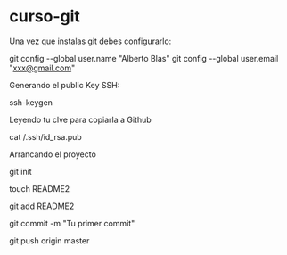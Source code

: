 curso-git
=========

Una vez que instalas git debes configurarlo:

git config --global user.name "Alberto Blas"
git config --global user.email "xxx@gmail.com"

Generando el public Key SSH:

ssh-keygen

Leyendo tu clve para copiarla a Github

cat /.ssh/id_rsa.pub

Arrancando el proyecto

git init

touch README2

git add README2

git commit -m "Tu primer commit"

git push origin master